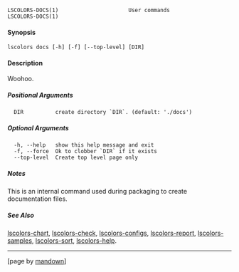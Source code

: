 	LSCOLORS-DOCS(1)                      User commands                      LSCOLORS-DOCS(1)

#### Synopsis
	lscolors docs [-h] [-f] [--top-level] [DIR]

#### Description

Woohoo.

##### Positional Arguments
	  DIR          create directory `DIR`. (default: './docs')

##### Optional Arguments
	  -h, --help   show this help message and exit
	  -f, --force  Ok to clobber `DIR` if it exists
	  --top-level  Create top level page only

##### Notes

This is an internal command used during packaging to create documentation files.

##### See Also

[lscolors-chart](chart.md), [lscolors-check](check.md), [lscolors-configs](configs.md), [lscolors-report](report.md), [lscolors-samples](samples.md), [lscolors-sort](sort.md), [lscolors-help](help.md).

----------------------------------------------------------
[page by [mandown](https://github.com/russellane/mandown)]